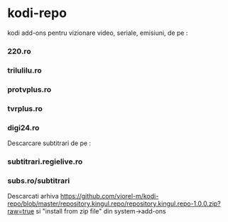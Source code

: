 # kodi-repo
kodi add-ons pentru vizionare video, seriale, emisiuni, de pe : 

### 220.ro

### trilulilu.ro

### protvplus.ro

### tvrplus.ro

### digi24.ro

Descarcare subtitrari de pe :

### subtitrari.regielive.ro
### subs.ro/subtitrari

Descarcati arhiva https://github.com/viorel-m/kodi-repo/blob/master/repository.kingul.repo/repository.kingul.repo-1.0.0.zip?raw=true si "install from zip file" din system->add-ons

